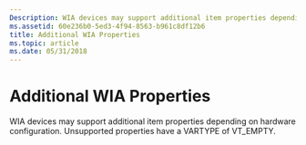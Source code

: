```yaml
---
Description: WIA devices may support additional item properties depending on hardware configuration. Unsupported properties have a VARTYPE of VT\_EMPTY.
ms.assetid: 60e236b0-5ed3-4f94-8563-b961c8df12b6
title: Additional WIA Properties
ms.topic: article
ms.date: 05/31/2018
---
```


# Additional WIA Properties

WIA devices may support additional item properties depending on hardware configuration. Unsupported properties have a VARTYPE of VT\_EMPTY.

 

 



